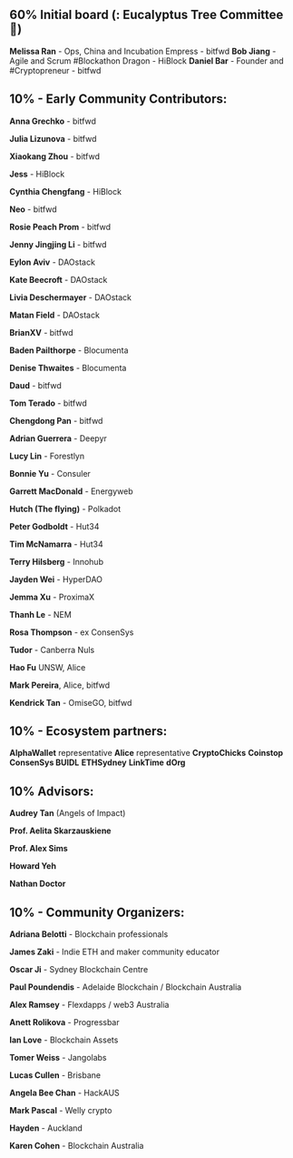 ## 60% Initial board (: Eucalyptus Tree Committee🍃)

**Melissa Ran** - Ops, China and Incubation Empress - bitfwd
**Bob Jiang** - Agile and Scrum #Blockathon Dragon - HiBlock
**Daniel Bar** - Founder and #Cryptopreneur - bitfwd


## 10% - Early Community Contributors: 

**Anna Grechko** - bitfwd

**Julia Lizunova** - bitfwd

**Xiaokang Zhou** - bitfwd

**Jess** - HiBlock

**Cynthia Chengfang** - HiBlock 

**Neo** - bitfwd

**Rosie Peach Prom** - bitfwd

**Jenny Jingjing Li** - bitfwd

**Eylon Aviv** - DAOstack

**Kate Beecroft** - DAOstack

**Livia Deschermayer** - DAOstack

**Matan Field** - DAOstack

**BrianXV** - bitfwd 

**Baden Pailthorpe** - Blocumenta

**Denise Thwaites** - Blocumenta

**Daud** - bitfwd

**Tom Terado** - bitfwd

**Chengdong Pan** - bitfwd

**Adrian Guerrera**  - Deepyr

**Lucy Lin** - Forestlyn

**Bonnie Yu** - Consuler

**Garrett MacDonald** - Energyweb

**Hutch (The flying)** - Polkadot

**Peter Godboldt** - Hut34

**Tim McNamarra** - Hut34

**Terry Hilsberg** - Innohub

**Jayden Wei** - HyperDAO

**Jemma Xu** - ProximaX

**Thanh Le** - NEM

**Rosa Thompson** - ex ConsenSys 

**Tudor** - Canberra Nuls

**Hao Fu** UNSW, Alice

**Mark Pereira**, Alice, bitfwd

**Kendrick Tan** - OmiseGO, bitfwd

## 10% - Ecosystem partners: 
**AlphaWallet** representative
**Alice** representative
**CryptoChicks**
**Coinstop**
**ConsenSys BUIDL**
**ETHSydney**
**LinkTime**
**dOrg**


## 10% Advisors: 

**Audrey Tan** (Angels of Impact)

**Prof. Aelita Skarzauskiene** 

**Prof. Alex Sims** 

**Howard Yeh**

**Nathan Doctor** 

## 10% - Community Organizers:

**Adriana Belotti** - Blockchain professionals

**James Zaki** - Indie ETH and maker community educator

**Oscar Ji** - Sydney Blockchain Centre

**Paul Poundendis** - Adelaide Blockchain / Blockchain Australia

**Alex Ramsey** - Flexdapps / web3 Australia

**Anett Rolikova** - Progressbar

**Ian Love** - Blockchain Assets

**Tomer Weiss** - Jangolabs

**Lucas Cullen** - Brisbane

**Angela Bee Chan**  - HackAUS

**Mark Pascal** - Welly crypto

**Hayden** - Auckland

**Karen Cohen** - Blockchain Australia
